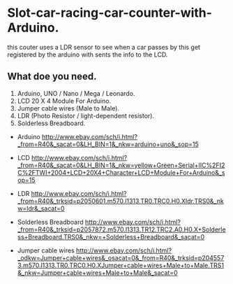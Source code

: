 # Slot-car-racing-car-counter-with-Arduino.

this couter uses a LDR sensor to see when a car passes by this get registered by the arduino with sents the info to the LCD.

## What doe you need.

1. Arduino, UNO / Nano / Mega / Leonardo.
1. LCD 20 X 4 Module For Arduino.
1. Jumper cable wires (Male to Male).
1. LDR (Photo Resistor / light-dependent resistor).
1. Solderless Breadboard.



* Arduino
http://www.ebay.com/sch/i.html?_from=R40&_sacat=0&LH_BIN=1&_nkw=arduino+uno&_sop=15

* LCD 
http://www.ebay.com/sch/i.html?_from=R40&_sacat=0&LH_BIN=1&_nkw=yellow+Green+Serial+IIC%2FI2C%2FTWI+2004+LCD+20X4+Character+LCD+Module+For+Arduino&_sop=15

* LDR
http://www.ebay.com/sch/i.html?_from=R40&_trksid=p2050601.m570.l1313.TR0.TRC0.H0.Xldr.TRS0&_nkw=ldr&_sacat=0

* Solderless Breadboard
http://www.ebay.com/sch/i.html?_from=R40&_trksid=p2057872.m570.l1313.TR12.TRC2.A0.H0.X+Solderless+Breadboard.TRS0&_nkw=+Solderless+Breadboard&_sacat=0

* Jumper cable wires
http://www.ebay.com/sch/i.html?_odkw=Jumper+cable+wires&_osacat=0&_from=R40&_trksid=p2045573.m570.l1313.TR0.TRC0.H0.XJumper+cable+wires+Male+to+Male.TRS1&_nkw=Jumper+cable+wires+Male+to+Male&_sacat=0


